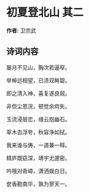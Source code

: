 # 初夏登北山  其二

**作者**: 卫宗武

## 诗词内容

屡月不见山，胸次若逼窄。

举棹远相望，已渍双眸碧。

即之清入神，喜复遂良觌。

非但尘思浣，顿觉余疴失。

玉流浸层峦，缘云抱幽石。

草木去浮夸，秋容浄如拭。

我来谁与俦，一道兼一释。

精庐既窈深，靖宇尤邃密。

吟哦对青嶂，潇洒娱白日。

奁香勘南华，孰为寥天一。

